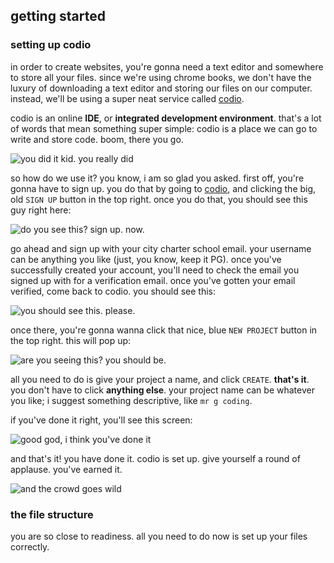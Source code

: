 ## getting started

### setting up codio

in order to create websites, you're gonna need a text editor and somewhere to store all your files.  since we're using chrome books, we don't have the luxury of downloading a text editor and storing our files on our computer.  instead, we'll be using a super neat service called [codio](https://codio.com/).

codio is an online **IDE**, or **integrated development environment**.  that's a lot of words that mean something super simple: codio is a place we can go to write and store code.  boom, there you go.

![you did it kid.  you really did](http://gifsec.com/wp-content/uploads/GIF/2014/04/success-gif.gif?gs=a)

so how do we use it?  you know, i am so glad you asked.  first off, you're gonna have to sign up.  you do that by going to [codio](https://codio.com/), and clicking the big, old `SIGN UP` button in the top right. once you do that, you should see this guy right here:

![do you see this? sign up.  now.](http://i.imgur.com/uvMSUt8.png)

go ahead and sign up with your city charter school email.  your username can be anything you like (just, you know, keep it PG).  once you've successfully created your account, you'll need to check the email you signed up with for a verification email.  once you've gotten your email verified, come back to codio.  you should see this:

![you should see this.  please.](http://i.imgur.com/bJXO604.png)

once there, you're gonna wanna click that nice, blue `NEW PROJECT` button in the top right.  this will pop up:

![are you seeing this? you should be.](http://i.imgur.com/p917iHn.png)

all you need to do is give your project a name, and click `CREATE`.  **that's it**.  you don't have to click **anything else**.  your project name can be whatever you like; i suggest something descriptive, like `mr g coding`.

if you've done it right, you'll see this screen:

![good god, i think you've done it](http://i.imgur.com/3tOXntD.png)

and that's it!  you have done it.  codio is set up.  give yourself a round of applause.  you've earned it.

![and the crowd goes wild](https://i.imgur.com/lbP4iQj.gif)

### the file structure

you are so close to readiness.  all you need to do now is set up your files correctly.  
